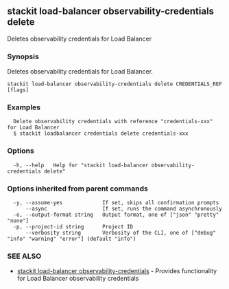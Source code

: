 ## stackit load-balancer observability-credentials delete

Deletes observability credentials for Load Balancer

### Synopsis

Deletes observability credentials for Load Balancer.

```
stackit load-balancer observability-credentials delete CREDENTIALS_REF [flags]
```

### Examples

```
  Delete observability credentials with reference "credentials-xxx" for Load Balancer
  $ stackit loadbalancer credentials delete credentials-xxx
```

### Options

```
  -h, --help   Help for "stackit load-balancer observability-credentials delete"
```

### Options inherited from parent commands

```
  -y, --assume-yes             If set, skips all confirmation prompts
      --async                  If set, runs the command asynchronously
  -o, --output-format string   Output format, one of ["json" "pretty" "none"]
  -p, --project-id string      Project ID
      --verbosity string       Verbosity of the CLI, one of ["debug" "info" "warning" "error"] (default "info")
```

### SEE ALSO

* [stackit load-balancer observability-credentials](./stackit_load-balancer_observability-credentials.md)	 - Provides functionality for Load Balancer observability credentials

